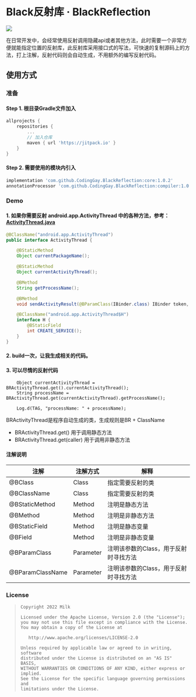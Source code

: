 # Black反射库 · BlackReflection

![](https://img.shields.io/badge/language-java-brightgreen.svg)

在日常开发中，会经常使用反射调用隐藏api或者其他方法，此时需要一个非常方便就能指定位置的反射库，此反射库采用接口式的写法，可快速的复制源码上的方法，打上注解，反射代码则会自动生成，不用额外的编写反射代码。

## 使用方式

### 准备

#### Step 1. 根目录Gradle文件加入
```gradle
allprojects {
    repositories {
        ...
        // 加入仓库
        maven { url 'https://jitpack.io' }
    }
}
```
#### Step 2. 需要使用的模块内引入
```gradle
implementation 'com.github.CodingGay.BlackReflection:core:1.0.2'
annotationProcessor 'com.github.CodingGay.BlackReflection:compiler:1.0.2'
```

### Demo
#### 1. 如果你需要反射 android.app.ActivityThread 中的各种方法，参考：[ActivityThread.java](https://github.com/CodingGay/BlackReflection/blob/main/app/src/main/java/top/niunaijun/blackreflection/ref/ActivityThread.java)
```java
@BClassName("android.app.ActivityThread")
public interface ActivityThread {

    @BStaticMethod
    Object currentPackageName();

    @BStaticMethod
    Object currentActivityThread();

    @BMethod
    String getProcessName();

    @BMethod
    void sendActivityResult(@BParamClass(IBinder.class) IBinder token, String id, int requestCode, int resultCode, Intent data);

    @BClassName("android.app.ActivityThread$H")
    interface H {
        @BStaticField
        int CREATE_SERVICE();
    }
}
```
#### 2. build一次，让我生成相关的代码。

#### 3. 可以尽情的反射代码
```
    Object currentActivityThread = BRActivityThread.get().currentActivityThread();
    String processName = BRActivityThread.get(currentActivityThread).getProcessName();

    Log.d(TAG, "processName: " + processName);
```
BRActivityThread是程序自动生成的类，生成规则是BR + ClassName
- BRActivityThread.get() 用于调用静态方法
- BRActivityThread.get(caller) 用于调用非静态方法

#### 注解说明

注解 | 注解方式 | 解释
---|---|---
@BClass | Class | 指定需要反射的类
@BClassName | Class | 指定需要反射的类
@BStaticMethod | Method | 注明是静态方法
@BMethod | Method | 注明是非静态方法
@BStaticField | Method | 注明是静态变量
@BField | Method | 注明是非静态变量
@BParamClass | Parameter | 注明该参数的Class，用于反射时寻找方法
@BParamClassName | Parameter | 注明该参数的Class，用于反射时寻找方法

### License

> ```
> Copyright 2022 Milk
>
> Licensed under the Apache License, Version 2.0 (the "License");
> you may not use this file except in compliance with the License.
> You may obtain a copy of the License at
>
>    http://www.apache.org/licenses/LICENSE-2.0
>
> Unless required by applicable law or agreed to in writing, software
> distributed under the License is distributed on an "AS IS" BASIS,
> WITHOUT WARRANTIES OR CONDITIONS OF ANY KIND, either express or implied.
> See the License for the specific language governing permissions and
> limitations under the License.
> ```
